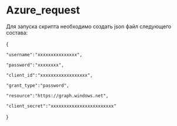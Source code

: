 # Azure_request

Для запуска скрипта необходимо создать json файл следующего состава:

{
    
    "username":"xxxxxxxxxxxxxxx",
    
    "password":"xxxxxxxx",
    
    "client_id":"xxxxxxxxxxxxxxxxxx",
    
    "grant_type":"password",
    
    "resource":"https://graph.windows.net",
    
    "client_secret":"xxxxxxxxxxxxxxxxxxxxxxxx"
    
}
